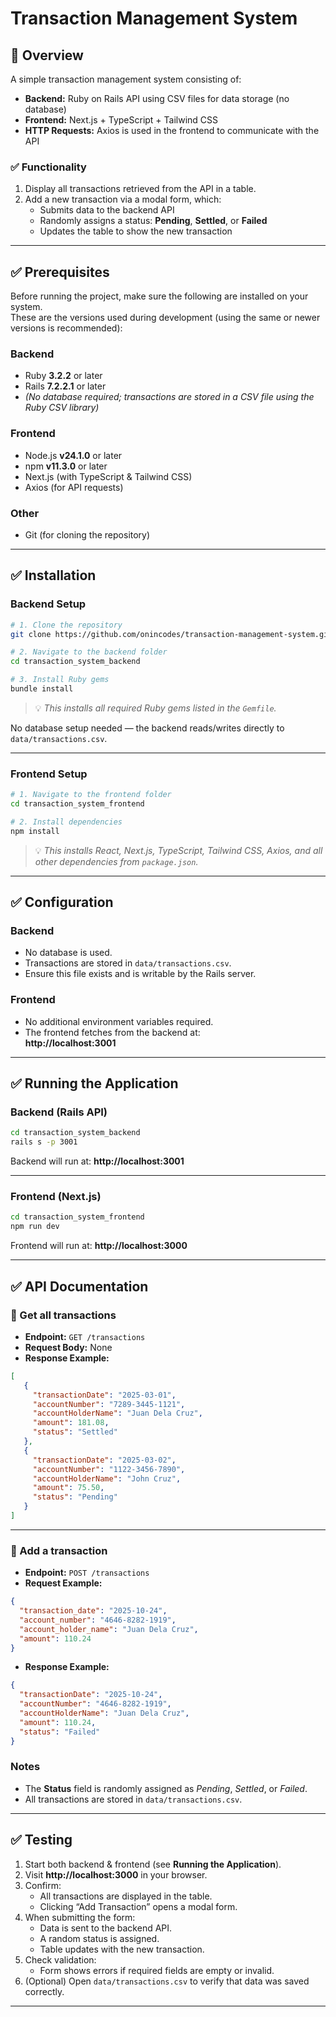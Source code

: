 # Transaction Management System

## 📌 Overview

A simple transaction management system consisting of:

- **Backend:** Ruby on Rails API using CSV files for data storage (no database)  
- **Frontend:** Next.js + TypeScript + Tailwind CSS
- **HTTP Requests:** Axios is used in the frontend to communicate with the API

### ✅ Functionality

1. Display all transactions retrieved from the API in a table.  
2. Add a new transaction via a modal form, which:  
   - Submits data to the backend API  
   - Randomly assigns a status: **Pending**, **Settled**, or **Failed**  
   - Updates the table to show the new transaction  

---

## ✅ Prerequisites

Before running the project, make sure the following are installed on your system.<br>
These are the versions used during development (using the same or newer versions is recommended):

### **Backend**
- Ruby **3.2.2** or later
- Rails **7.2.2.1** or later
- *(No database required; transactions are stored in a CSV file using the Ruby CSV library)*

### **Frontend**
- Node.js **v24.1.0** or later
- npm **v11.3.0** or later  
- Next.js (with TypeScript & Tailwind CSS)
- Axios (for API requests)

### **Other**
- Git (for cloning the repository)

---

## ✅ Installation

### **Backend Setup**

```bash
# 1. Clone the repository
git clone https://github.com/onincodes/transaction-management-system.git

# 2. Navigate to the backend folder
cd transaction_system_backend

# 3. Install Ruby gems
bundle install
```

> 💡 *This installs all required Ruby gems listed in the `Gemfile`.*

No database setup needed — the backend reads/writes directly to `data/transactions.csv`.

---

### **Frontend Setup**

```bash
# 1. Navigate to the frontend folder
cd transaction_system_frontend

# 2. Install dependencies
npm install
```

> 💡 *This installs React, Next.js, TypeScript, Tailwind CSS, Axios, and all other dependencies from `package.json`.*

---

## ✅ Configuration

### **Backend**
- No database is used.  
- Transactions are stored in `data/transactions.csv`.  
- Ensure this file exists and is writable by the Rails server.

### **Frontend**
- No additional environment variables required.  
- The frontend fetches from the backend at:  
  **http://localhost:3001**

---

## ✅ Running the Application

### **Backend (Rails API)**

```bash
cd transaction_system_backend
rails s -p 3001
```

Backend will run at: **http://localhost:3001**

---

### **Frontend (Next.js)**

```bash
cd transaction_system_frontend
npm run dev
```

Frontend will run at: **http://localhost:3000**

---

## ✅ API Documentation

### **📍 Get all transactions**

- **Endpoint:** `GET /transactions`  
- **Request Body:** None  
- **Response Example:**

```json
[
   {
     "transactionDate": "2025-03-01",
     "accountNumber": "7289-3445-1121",
     "accountHolderName": "Juan Dela Cruz",
     "amount": 181.08,
     "status": "Settled"
   },
   {
     "transactionDate": "2025-03-02",
     "accountNumber": "1122-3456-7890",
     "accountHolderName": "John Cruz",
     "amount": 75.50,
     "status": "Pending"
   }
]
```

---

### **📍 Add a transaction**

- **Endpoint:** `POST /transactions`  
- **Request Example:**

```json
{
  "transaction_date": "2025-10-24",
  "account_number": "4646-8282-1919",
  "account_holder_name": "Juan Dela Cruz",
  "amount": 110.24
}
```

- **Response Example:**

```json
{
  "transactionDate": "2025-10-24",
  "accountNumber": "4646-8282-1919",
  "accountHolderName": "Juan Dela Cruz",
  "amount": 110.24,
  "status": "Failed"
}
```

### **Notes**
- The **Status** field is randomly assigned as *Pending*, *Settled*, or *Failed*.  
- All transactions are stored in `data/transactions.csv`.

---

## ✅ Testing

1. Start both backend & frontend (see **Running the Application**).  
2. Visit **http://localhost:3000** in your browser.  
3. Confirm:
   - All transactions are displayed in the table.  
   - Clicking “Add Transaction” opens a modal form.  
4. When submitting the form:
   - Data is sent to the backend API.  
   - A random status is assigned.  
   - Table updates with the new transaction.  
5. Check validation:
   - Form shows errors if required fields are empty or invalid.  
6. (Optional) Open `data/transactions.csv` to verify that data was saved correctly.

---

